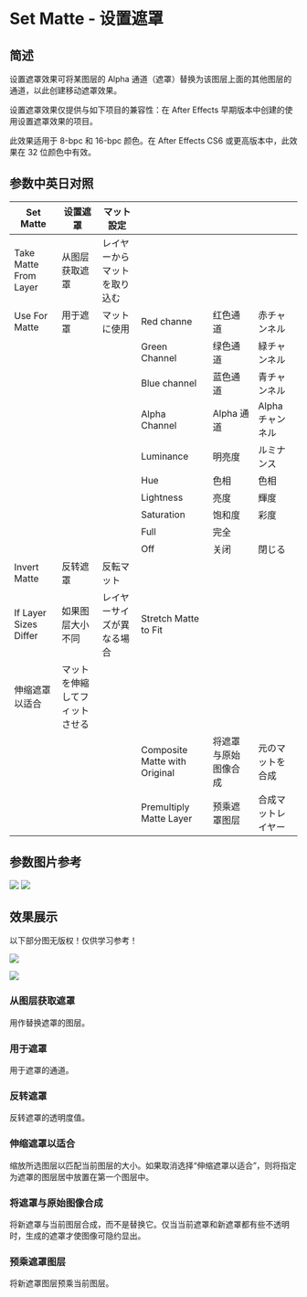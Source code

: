 # Set Matte - 设置遮罩

## 简述

设置遮罩效果可将某图层的 Alpha 通道（遮罩）替换为该图层上面的其他图层的通道，以此创建移动遮罩效果。

设置遮罩效果仅提供与如下项目的兼容性：在 After Effects 早期版本中创建的使用设置遮罩效果的项目。

此效果适用于 8-bpc 和 16-bpc 颜色。在 After Effects CS6 或更高版本中，此效果在 32 位颜色中有效。

## 参数中英日对照

| Set Matte             | 设置遮罩                       | マット設定                   |                               |                      |                    |
| --------------------- | ------------------------------ | ---------------------------- | ----------------------------- | -------------------- | ------------------ |
| Take Matte From Layer | 从图层获取遮罩                 | レイヤーからマットを取り込む |                               |                      |
| Use For Matte         | 用于遮罩                       | マットに使用                 | Red channe                    | 红色通道             | 赤チャンネル       |
|                       |                                |                              | Green Channel                 | 绿色通道             | 緑チャンネル       |
|                       |                                |                              | Blue channel                  | 蓝色通道             | 青チャンネル       |
|                       |                                |                              | Alpha Channel                 | Alpha 通道           | Alpha チャンネル   |
|                       |                                |                              | Luminance                     | 明亮度               | ルミナンス         |
|                       |                                |                              | Hue                           | 色相                 | 色相               |
|                       |                                |                              | Lightness                     | 亮度                 | 輝度               |
|                       |                                |                              | Saturation                    | 饱和度               | 彩度               |
|                       |                                |                              | Full                          | 完全                 |                    |
|                       |                                |                              | Off                           | 关闭                 | 閉じる             |
| Invert Matte          | 反转遮罩                       | 反転マット                   |                               |                      |                    |
| If Layer Sizes Differ | 如果图层大小不同               | レイヤーサイズが異なる場合   | Stretch Matte to Fit          |                      |
| 伸缩遮罩以适合        | マットを伸縮してフィットさせる |
|                       |                                |                              | Composite Matte with Original | 将遮罩与原始图像合成 | 元のマットを合成   |
|                       |                                |                              | Premultiply Matte Layer       | 预乘遮罩图层         | 合成マットレイヤー |

## 参数图片参考

![](http://mir.yuelili.com/wp-content/uploads/user/AE/effects/AE-Effects-Channel-Set_Matte.png)
![](http://mir.yuelili.com/wp-content/uploads/user/AE/effects/AE-Effects-Channel-Set_Matte_cn.png)

## 效果展示

以下部分图无版权！仅供学习参考！

![](http://mir.yuelili.com/wp-content/uploads/user/AE/effects/ext/image00422.jpg)

![](http://mir.yuelili.com/wp-content/uploads/user/AE/effects/ext/image00423-1.jpg)

### 从图层获取遮罩

用作替换遮罩的图层。

### 用于遮罩

用于遮罩的通道。

### 反转遮罩

反转遮罩的透明度值。

### 伸缩遮罩以适合

缩放所选图层以匹配当前图层的大小。如果取消选择“伸缩遮罩以适合”，则将指定为遮罩的图层居中放置在第一个图层中。

### 将遮罩与原始图像合成

将新遮罩与当前图层合成，而不是替换它。仅当当前遮罩和新遮罩都有些不透明时，生成的遮罩才使图像可隐约显出。

### 预乘遮罩图层

将新遮罩图层预乘当前图层。
